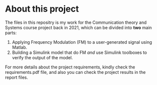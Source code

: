 # About this project

The files in this repositry is my work for the Communication theory and Systems course project back in 2021, which can be divided into **two** main parts:
1. Applying  Frequency Modulation (FM) to a user-generated signal using Matlab.
2. Building a Simulink model that do FM *and* use Simulink toolboxes to verify the output of the model.

For more details about the project requirements, kindly check the requirements.pdf file, and also you can check the project results in the report files.




